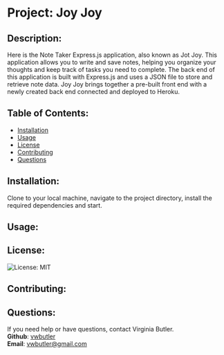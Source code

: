# Project: Joy Joy

  ## Description:
  
Here is the Note Taker Express.js application, also known as Jot Joy. This application allows you to write and save notes, helping you organize your thoughts and keep track of tasks you need to complete. The back end of this application is built with Express.js and uses a JSON file to store and retrieve note data. Joy Joy brings together a pre-built front end with a newly created back end connected and deployed to Heroku.

  ## Table of Contents:
  - [Installation](#installation)
  - [Usage](#usage)
  - [License](#license)
  - [Contributing](#contributing)
  - [Questions](#questions)

  ## Installation:
  Clone to your local machine, navigate to the project directory, install the required dependencies and start.
  
  ## Usage:

  
  ## License:
  ![License: MIT](https://img.shields.io/badge/License-MIT-yellow.svg)
  
  ## Contributing:

  

  
  ## Questions:
  If you need help or have questions, contact Virginia Butler.  
  **Github**: [vwbutler](https://github.com/vwbutler)  
  **Email**: vwbutler@gmail.com  
        